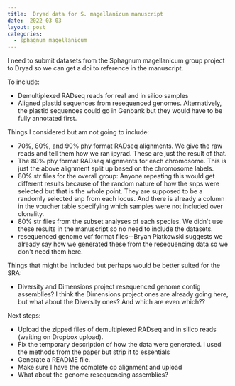 ```yaml
---
title:  Dryad data for S. magellanicum manuscript
date:  2022-03-03
layout: post
categories:
  - sphagnum magellanicum
---
```

I need to submit datasets from the Sphagnum magellanicum group project to Dryad so we can get a doi to reference in the manuscript.

To include:
  * Demultiplexed RADseq reads for real and in silico samples
  * Aligned plastid sequences from resequenced genomes. Alternatively, the plastid sequences could go in Genbank but they would have to be fully annotated first.

Things I considered but am not going to include:
  * 70%, 80%, and 90% phy format RADseq alignments. We give the raw reads and tell them how we ran ipyrad. These are just the result of that.
  * The 80% phy format RADseq alignments for each chromosome. This is just the above alignment split up based on the chromosome labels.
  * 80% str files for the overall group: Anyone repeating this would get different results because of the random nature of how the snps were selected but that is the whole point. They are supposed to be a randomly selected snp from each locus. And there is already a column in the voucher table specifying which samples were not included over clonality.
  * 80% str files from the subset analyses of each species. We didn't use these results in the manuscript so no need to include the datasets.
  * resequenced genome vcf format files--Bryan Piatkowski suggests we already say how we generated these from the resequencing data so we don't need them here.

Things that might be included but perhaps would be better suited for the SRA:
  * Diversity and Dimensions project resequenced genome contig assemblies? I think the Dimensions project ones are already going here, but what about the Diversity ones? And which are even which??

Next steps:
  * Upload the zipped files of demultiplexed RADseq and in silico reads (waiting on Dropbox upload).
  * Fix the temporary description of how the data were generated. I used the methods from the paper but strip it to essentials
  * Generate a README file.
  * Make sure I have the complete cp alignment and upload
  * What about the genome resequencing assemblies?
